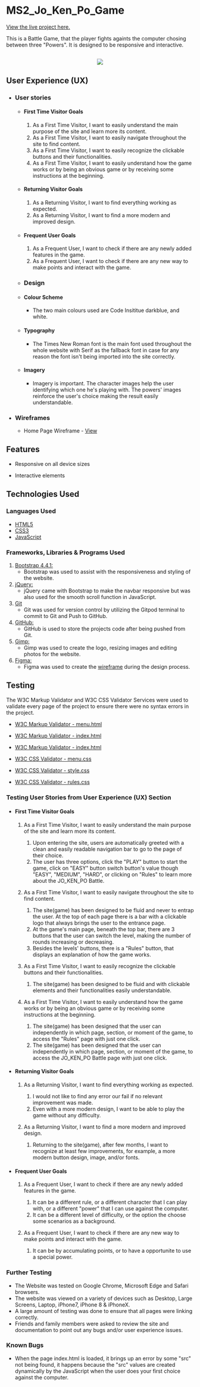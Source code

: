 # MS2_Jo_Ken_Po_Game

[View the live project here.](https://rodrigopalazon.github.io/MS2_Jo_Ken_Po_Game/)

This is a Battle Game, that the player fights againts the computer chosing between three "Powers". It is designed to be responsive and interactive.

<h2 align="center"><img src="assets/images/readme/responsivity.png"></h2>

## User Experience (UX)

- ### User stories

   - #### First Time Visitor Goals

      1. As a First Time Visitor, I want to easily understand the main purpose of the site and learn more its content.
      2. As a First Time Visitor, I want to easily navigate throughout the site to find content.
      3. As a First Time Visitor, I want to easily recognize the clickable buttons and their functionalities.
      4. As a First Time Visitor, I want to easily understand how the game works or by being an obvious game or by receiving some instructions at the beginning.
   
   -   #### Returning Visitor Goals

        1. As a Returning Visitor, I want to find everything working as expected.
        2. As a Returning Visitor, I want to find a more modern and improved design.
        
   -   #### Frequent User Goals
        1. As a Frequent User, I want to check if there are any newly added features in the game.
        2. As a Frequent User, I want to check if there are any new way to make points and interact with the game.
        
   -   ### Design
    -   #### Colour Scheme
        -   The two main colours used are Code Insititue darkblue, and white.
    -   #### Typography
        -   The Times New Roman font is the main font used throughout the whole website with Serif as the fallback font in case for any reason the font isn't being imported into the site correctly. 
    -   #### Imagery
        -   Imagery is important. The character images help the user identifying which one he's playing with.
The powers' images reinforce the user's choice making the result easily understandable.

*   ### Wireframes

    -   Home Page Wireframe - [View](https://www.figma.com/file/hgVfsd9I89RFnBdP1VfAsN/MS2---Jo-Ken-Po?node-id=0%3A1)

## Features

-   Responsive on all device sizes

-   Interactive elements

## Technologies Used

### Languages Used

-   [HTML5](https://en.wikipedia.org/wiki/HTML5)
-   [CSS3](https://en.wikipedia.org/wiki/Cascading_Style_Sheets)
-   [JavaScript](https://en.wikipedia.org/wiki/JavaScript)

### Frameworks, Libraries & Programs Used

1. [Bootstrap 4.4.1:](https://getbootstrap.com/docs/4.4/getting-started/introduction/)
    - Bootstrap was used to assist with the responsiveness and styling of the website.
1. [jQuery:](https://jquery.com/)
    - jQuery came with Bootstrap to make the navbar responsive but was also used for the smooth scroll function in JavaScript.
1. [Git](https://git-scm.com/)
    - Git was used for version control by utilizing the Gitpod terminal to commit to Git and Push to GitHub.
1. [GitHub:](https://github.com/)
    - GitHub is used to store the projects code after being pushed from Git.
1. [Gimp:](https://www.gimp.org/)
    - Gimp was used to create the logo, resizing images and editing photos for the website.
1. [Figma:](https://balsamiq.com/)
    - Figma was used to create the [wireframe](https://www.figma.com/file/hgVfsd9I89RFnBdP1VfAsN/MS2---Jo-Ken-Po?node-id=0%3A1) during the design process.

## Testing

The W3C Markup Validator and W3C CSS Validator Services were used to validate every page of the project to ensure there were no syntax errors in the project.

-   [W3C Markup Validator - menu.html](assets/images/readme/htmlValidator_menu.png) 
-   [W3C Markup Validator - index.html](assets/images/readme/htmlValidator_index.png) 
-   [W3C Markup Validator - index.html](assets/images/readme/htmlValidator_rules.png) 

-   [W3C CSS Validator - menu.css](assets/images/readme/cssValidator_menu.png) 
-   [W3C CSS Validator - style.css](assets/images/readme/cssValidator_style_index.png)
-   [W3C CSS Validator - rules.css](assets/images/readme/cssValidator_rules.png)


<!-- missing JavaScript validation -->
### Testing User Stories from User Experience (UX) Section

-   #### First Time Visitor Goals

    1. As a First Time Visitor, I want to easily understand the main purpose of the site and learn more its content.

        1. Upon entering the site, users are automatically greeted with a clean and easily readable navigation bar to go to the page of their choice.
        <!-- 2. The main points are made immediately with the hero image -->
        2. The user has three options, click the "PLAY" button to start the game, click on "EASY" button switch button's value though "EASY", "MEDIUM", "HARD", or clicking on "Rules" to learn more about the JO_KEN_PO Battle.

    2. As a First Time Visitor, I want to easily navigate throughout the site to find content.
        1. The site(game) has been designed to be fluid and never to entrap the user. At the top of each page there is a bar with a clickable logo that always brings the user to the entrance page.
        2. At the game's main page, beneath the top bar, there are 3 buttons that the user can switch the level, making the number of rounds increasing or decreasing.
        3. Besides the levels' buttons, there is a "Rules" button, that displays an explanation of how the game works.

    3. As a First Time Visitor, I want to easily recognize the clickable buttons and their functionalities.
        1. The site(game) has been designed to be fluid and with clickable elements and their functionalities easily understandable.
    
    4. As a First Time Visitor, I want to easily understand how the game works or by being an obvious game or by receiving some instructions at the beginning.
        1. The site(game) has been designed that the user can independently in which page, section, or moment of the game, to access the "Rules" page with just one click.
        2. The site(game) has been designed that the user can independently in which page, section, or moment of the game, to access the JO_KEN_PO Battle page with just one click.

-   #### Returning Visitor Goals

    1. As a Returning Visitor, I want to find everything working as expected.
        1. I would not like to find any error our fail if no relevant improvement was made.
        2. Even with a more modern design, I want to be able to play the game without any difficulty.
    
    2. As a Returning Visitor, I want to find a more modern and improved design.
        1. Returning to the site(game), after few months, I want to recognize at least few improvements, for example, a more modern button design, image, and/or fonts.

-   #### Frequent User Goals
    1. As a Frequent User, I want to check if there are any newly added features in the game.
        1. It can be a different rule, or a different character that I can play with, or a different "power" that I can use against the computer.
        2. It can be a different level of difficulty, or the option the choose some scenarios as a background.

    2. As a Frequent User, I want to check if there are any new way to make points and interact with the game.
        1. It can be by accumulating points, or to have a opportunite to use a special power.

### Further Testing

-   The Website was tested on Google Chrome, Microsoft Edge and Safari browsers.
-   The website was viewed on a variety of devices such as Desktop, Large Screens, Laptop, iPhone7, iPhone 8 & iPhoneX.
-   A large amount of testing was done to ensure that all pages were linking correctly.
-   Friends and family members were asked to review the site and documentation to point out any bugs and/or user experience issues.
### Known Bugs

-  When the page index.html is loaded, it brings up an error by some "src" not being found, it happens because the "src" values are created dynamically by the JavaScript when the user does your first choice against the computer.
    <!-- -   A white gap can be seen to the right of the footer and navigation bar as a result.
-   On Microsoft Edge and Internet Explorer Browsers, all links in Navbar are pushed upwards when hovering over them. -->

## Deployment

### GitHub Pages

The project was deployed to GitHub Pages using the following steps...

1. Log in to GitHub and locate the [GitHub Repository](https://github.com/RodrigoPalazon/MS2_Jo_Ken_Po_Game)
2. At the top of the Repository (not top of page), locate the "Settings" Button on the menu.
    - Alternatively Click [Here](https://raw.githubusercontent.com/) for a GIF demonstrating the process starting from Step 2.
3. Scroll down the Settings page until you locate the "GitHub Pages" Section.
4. Under "Source", click the dropdown called "None" and select "Main Branch".
5. The page will automatically refresh.
6. Scroll back down through the page to locate the now published site [link](https://rodrigopalazon.github.io/MS2_Jo_Ken_Po_Game/) in the "GitHub Pages" section.

### Forking the GitHub Repository

By forking the GitHub Repository we make a copy of the original repository on our GitHub account to view and/or make changes without affecting the original repository by using the following steps...

1. Log in to GitHub and locate the [GitHub Repository](https://github.com/RodrigoPalazon/MS2_Jo_Ken_Po_Game)
2. At the top of the Repository (not top of page) just above the "Settings" Button on the menu, locate the "Fork" Button.
3. You should now have a copy of the original repository in your GitHub account.

### Making a Local Clone

1. Log in to GitHub and locate the [GitHub Repository](https://github.com/RodrigoPalazon/MS2_Jo_Ken_Po_Game)
2. Under the repository name, click "Clone or download".
3. To clone the repository using HTTPS, under "Clone with HTTPS", copy the link.
4. Open Git Bash
5. Change the current working directory to the location where you want the cloned directory to be made.
6. Type `git clone`, and then paste the URL you copied in Step 3.

```
$ git clone https://github.com/RodrigoPalazon/MS2_Jo_Ken_Po_Game
```

7. Press Enter. Your local clone will be created.

```
git clone https://github.com/RodrigoPalazon/MS2_Jo_Ken_Po_Game
Cloning into 'MS2_Jo_Ken_Po_Game'...
remote: Enumerating objects: 338, done.
remote: Counting objects: 100% (338/338), done.
remote: Compressing objects: 100% (234/234), done.
remote: Total 338 (delta 115), reused 293 (delta 73), pack-reused 0
Receiving objects: 100% (338/338), 5.38 MiB | 8.18 MiB/s, done.
Resolving deltas: 100% (115/115), done.

Click [Here](https://help.github.com/en/github/creating-cloning-and-archiving-repositories/cloning-a-repository#cloning-a-repository-to-github-desktop) to retrieve pictures for some of the buttons and more detailed explanations of the above process.

## CREDITS: 
---
#### Code and References:
    
    1. README: 
      - [Code-Institute-Solutions/SampleREADME](https://github.com/Code-Institute-Solutions/SampleREADME)
      - [Code-Institute-Solutions/readme-template](https://github.com/Code-Institute-Solutions/readme-template)

      All this README.md file used the above references to be created before, during, and after coding.

    2. CENTRALIZING DIV RESPONSIVILY:
      -[StackOverflow](https://stackoverflow.com/questions/12645366/css-responsive-center-div)
      Author:-[Steve Glick](https://stackoverflow.com/users/1618141/steve-glick)

    3. ACCESSIBILITY CONCEPTS:
      -[AccesComputing](https://www.washington.edu/accesscomputing/30-web-accessibility-tips)

    4. GETTING VALUE FROM THE SESSION STORAGE
      -[StackOverflow](https://stackoverflow.com/questions/63300478/how-to-get-value-from-session-storage)
      Author:-[Mike S.](https://stackoverflow.com/users/13258211/mike-s)

    5. HTML VALIDATOR'S SOLUTION:
      Button nested to a linke html's element.
      -[StackOverflow](https://stackoverflow.com/questions/6393827/can-i-nest-a-button-element-inside-an-a-using-html5)
      Author:-[LaserCat](https://stackoverflow.com/users/3135293/lasercat)

### Content

-   All content was written by [Rodrigo Palazon](https://github.com/RodrigoPalazon).

### Media

-   Rock, Paper, Scissors - [link](https://www.vecteezy.com/vector-art/691497-rock-paper-scissors-neon-icons).

-   Robot Image - [link](https://flyclipart.com/robot-icon-png-and-vector-for-free-download-robot-icon-png-245964).

-   Human Image - [link](https://png.is/f/free-person-icon-png-transparent-91500-download-person-icon-png/comdlpng6945136-201911171129.html).

### Acknowledgements

-   My Mentor [Jack Wachira](https://github.com/iamjackwachira) for continuous helpful feedback.

_-   Code Institute's tutors and students for their support via Slack._

